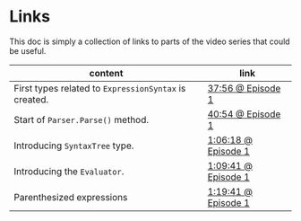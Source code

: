 # Links

This doc is simply a collection of links to parts of the video series that could be useful.

| content | link |
|---------|------|
| First types related to `ExpressionSyntax` is created. | [37:56 @ Episode 1](https://youtu.be/wgHIkdUQbp0?t=2276) |
| Start of `Parser.Parse()` method. | [40:54 @ Episode 1](https://youtu.be/wgHIkdUQbp0?t=2454) |
| Introducing `SyntaxTree` type. | [1:06:18 @ Episode 1](https://youtu.be/wgHIkdUQbp0?t=3978) |
| Introducing the `Evaluator`. | [1:09:41 @ Episode 1](https://youtu.be/wgHIkdUQbp0?t=4181) |
| Parenthesized expressions | [1:19:41 @ Episode 1](https://youtu.be/wgHIkdUQbp0?t=4781) |
